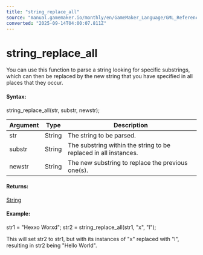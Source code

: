 ```yaml
---
title: "string_replace_all"
source: "manual.gamemaker.io/monthly/en/GameMaker_Language/GML_Reference/Strings/string_replace_all.htm"
converted: "2025-09-14T04:00:07.811Z"
---
```


# string\_replace\_all

You can use this function to parse a string looking for specific substrings, which can then be replaced by the new string that you have specified in all places that they occur.

#### Syntax:

string\_replace\_all(str, substr, newstr);

| Argument | Type | Description |
| --- | --- | --- |
| str | String | The string to be parsed. |
| substr | String | The substring within the string to be replaced in all instances. |
| newstr | String | The new substring to replace the previous one(s). |

#### Returns:

[String](../../GML_Overview/Data_Types.md)

#### Example:

str1 = "Hexxo Worxd";
str2 = string\_replace\_all(str1, "x", "l");

This will set str2 to str1, but with its instances of "x" replaced with "l", resulting in str2 being "Hello World".